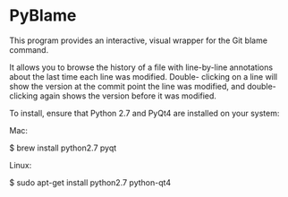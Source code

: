 # PyBlame

This program provides an interactive, visual wrapper for the Git blame command.

It allows you to browse the history of a file with line-by-line annotations about the last time each line was modified.  Double- clicking on a line will show the version at the commit point the line was modified, and double-clicking again shows the version before it was modified.

To install, ensure that Python 2.7 and PyQt4 are installed on your system:

Mac:

$ brew install python2.7 pyqt

Linux:

$ sudo apt-get install python2.7 python-qt4
